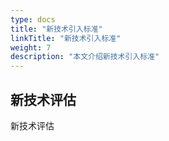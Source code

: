 ```yaml
---
type: docs
title: "新技术引入标准"
linkTitle: "新技术引入标准"
weight: 7
description: "本文介绍新技术引入标准"
---
```


## 新技术评估

新技术评估
